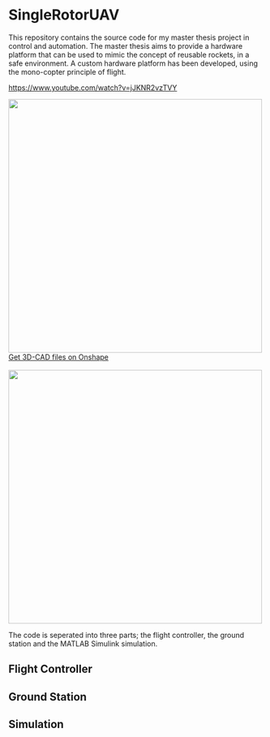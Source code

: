 # SingleRotorUAV

This repository contains the source code for my master thesis project in control and automation. The master thesis aims to provide a hardware platform that can be used to mimic the concept of reusable rockets, in a safe environment. A custom hardware platform has been developed, using the mono-copter principle of flight.

https://www.youtube.com/watch?v=jJKNR2vzTVY

<img src="https://user-images.githubusercontent.com/3758564/121255643-ee6cc280-c8ab-11eb-9352-6f9b62821de6.PNG" width="500">
<a href="https://cad.onshape.com/documents/e833cc23e7ea826c94a116f3/w/362fc8aca947f44850932dcd/e/4721094f67251fa796bbdcbc">Get 3D-CAD files on Onshape</a>
<br>
<br>
<img src="https://user-images.githubusercontent.com/3758564/121256355-c03bb280-c8ac-11eb-8877-31acb0841e57.png" width="500">

The code is seperated into three parts; the flight controller, the ground station and the MATLAB Simulink simulation.

## Flight Controller

## Ground Station

## Simulation
